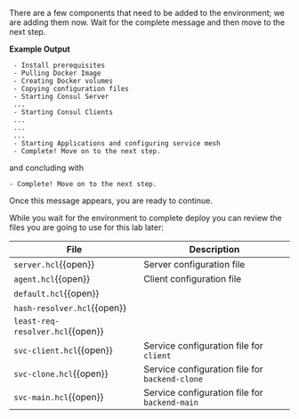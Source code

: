 There are a few components that need to be added to the environment; we are
adding them now. Wait for the complete message and then move to the
next step.

**Example Output**

```screenshot
 - Install prerequisites
 - Pulling Docker Image
 - Creating Docker volumes
 - Copying configuration files
 - Starting Consul Server
 ...
 - Starting Consul Clients
 ...
 ...
 ...
 - Starting Applications and configuring service mesh
 - Complete! Move on to the next step.
```

and concluding with

```
- Complete! Move on to the next step.
```

Once this message appears, you are ready to continue.

While you wait for the environment to complete deploy you can review the files you are going to use for this lab later:

| File                              | Description |
|-----------------------------------|-------------|
| `server.hcl`{{open}}              | Server configuration file |
| `agent.hcl`{{open}}               | Client configuration file|
| `default.hcl`{{open}}             | |
| `hash-resolver.hcl`{{open}}       | |
| `least-req-resolver.hcl`{{open}}  | |
| `svc-client.hcl`{{open}}          | Service configuration file for `client`|
| `svc-clone.hcl`{{open}}           | Service configuration file for `backend-clone`|
| `svc-main.hcl`{{open}}            | Service configuration file for `backend-main`|